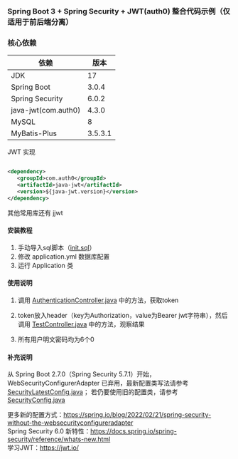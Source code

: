### Spring Boot 3 + Spring Security + JWT(auth0) 整合代码示例（仅适用于前后端分离）

### 核心依赖

| 依赖                  | 版本      |
|---------------------|---------|
| JDK                 | 17      |
| Spring Boot         | 3.0.4   |
| Spring Security     | 6.0.2   |
| java-jwt(com.auth0) | 4.3.0   |
| MySQL               | 8       |
| MyBatis-Plus        | 3.5.3.1 |

JWT 实现

```xml

<dependency>
   <groupId>com.auth0</groupId>
   <artifactId>java-jwt</artifactId>
   <version>${java-jwt.version}</version>
</dependency>
```

其他常用库还有 jjwt

#### 安装教程

1. 手动导入sql脚本（[init.sql](https://github.com/pcdd-group/spring-security-jwt/blob/main/init.sql)）
2. 修改 application.yml 数据库配置
3. 运行 Application 类

#### 使用说明

1. 调用 [AuthenticationController.java](https://github.com/pcdd-group/spring-security-jwt/blob/main/src/main/java/work/pcdd/securityjwt/controller/AuthenticationController.java)
中的方法，获取token

2. token放入header（key为Authorization，value为Bearer
   jwt字符串），然后调用 [TestController.java](https://github.com/pcdd-group/spring-security-jwt/blob/main/src/main/java/work/pcdd/securityjwt/controller/TestController.java)
   中的方法，观察结果
3. 所有用户明文密码均为6个0

#### 补充说明

从 Spring Boot 2.7.0（Spring Security 5.7.1）开始，WebSecurityConfigurerAdapter
已弃用，最新配置类写法请参考[SecurityLatestConfig.java](https://github.com/pcdd-group/spring-security-jwt/blob/main/src/main/java/work/pcdd/securityjwt/config/SecurityLatestConfig.java)；
若仍要使用旧的配置类，请参考[SecurityConfig.java](https://github.com/pcdd-group/spring-security-jwt/blob/main/src/main/java/work/pcdd/securityjwt/config/SecurityConfig.java)

更多新的配置方式：https://spring.io/blog/2022/02/21/spring-security-without-the-websecurityconfigureradapter <br>
Spring Security 6.0 新特性：https://docs.spring.io/spring-security/reference/whats-new.html <br>
学习JWT：https://jwt.io/

